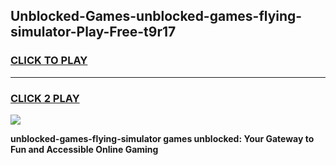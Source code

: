 
## Unblocked-Games-unblocked-games-flying-simulator-Play-Free-t9r17
<h3>
<a href="https://premium76.site?title=unblocked-games-flying-simulator&ref=15A">CLICK TO PLAY</a></h3>
<hr>

<h3>
<a href="https://premium76.site?title=unblocked-games-flying-simulator&ref=15A">CLICK 2 PLAY</a>
  
</h3>

<a href="https://premium76.site?title=unblocked-games-flying-simulator&ref=15A"><img src="https://clearcache.store/games.png"></a>


**unblocked-games-flying-simulator games unblocked: Your Gateway to Fun and Accessible Online Gaming**
